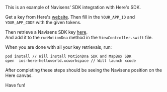 
This is an example of Navisens' SDK integration with Here's SDK.

Get a key from Here's [website](https://developer.here.com/develop/mobile-sdks?create=Freemium-Basic&keepState=true&step=terms).
Then fill in the `YOUR_APP_ID` and `YOUR_APP_CODE` with the given tokens.

Then retrieve a Navisens SDK key [here](https://navisens.com/).  
And add it to the `runMotionDna` method in the `ViewController.swift` file.

When you are done with all your key retrievals, run:
```
pod install // Will install MotionDna SDK and MapBox SDK
open  ios-here-helloworld.xcworkspace // Will launch xcode
```

After completing these steps should be seeing the Navisens position on the Here canvas.

Have fun!



